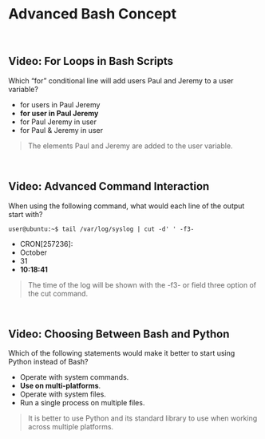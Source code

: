 # Advanced Bash Concept

<br>

## Video: For Loops in Bash Scripts

Which “for” conditional line will add users Paul and Jeremy to a user variable?

* for users in Paul Jeremy
* **for user in Paul Jeremy**
* for Paul Jeremy in user
* for Paul & Jeremy in user

> The elements Paul and Jeremy are added to the user variable.

<br>

## Video: Advanced Command Interaction

When using the following command, what would each line of the output start with?

`user@ubuntu:~$ tail /var/log/syslog | cut -d' ' -f3-`

* CRON[257236]:
* October
* 31
* **10:18:41**

> The time of the log will be shown with the -f3- or field three option of the cut command.

<br>

## Video: Choosing Between Bash and Python

Which of the following statements would make it better to start using Python instead of Bash?

* Operate with system commands.
* **Use on multi-platforms**.
* Operate with system files.
* Run a single process on multiple files.

> It is better to use Python and its standard library to use when working across multiple platforms.